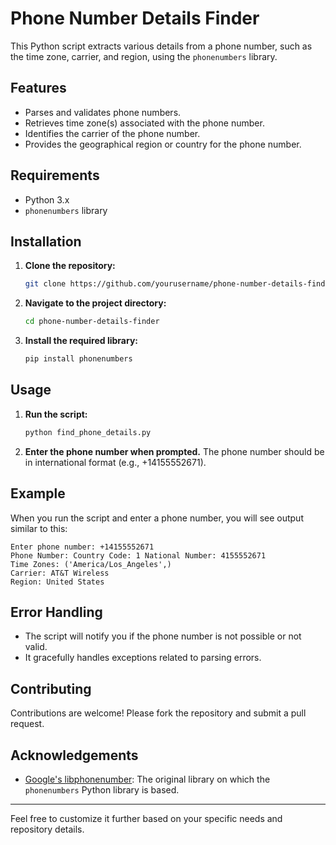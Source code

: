 # Phone Number Details Finder

This Python script extracts various details from a phone number, such as the time zone, carrier, and region, using the `phonenumbers` library.

## Features

- Parses and validates phone numbers.
- Retrieves time zone(s) associated with the phone number.
- Identifies the carrier of the phone number.
- Provides the geographical region or country for the phone number.

## Requirements

- Python 3.x
- `phonenumbers` library

## Installation

1. **Clone the repository:**
    ```bash
    git clone https://github.com/yourusername/phone-number-details-finder.git
    ```
2. **Navigate to the project directory:**
    ```bash
    cd phone-number-details-finder
    ```
3. **Install the required library:**
    ```bash
    pip install phonenumbers
    ```

## Usage

1. **Run the script:**
    ```bash
    python find_phone_details.py
    ```
2. **Enter the phone number when prompted.** The phone number should be in international format (e.g., +14155552671).

## Example

When you run the script and enter a phone number, you will see output similar to this:

```plaintext
Enter phone number: +14155552671
Phone Number: Country Code: 1 National Number: 4155552671
Time Zones: ('America/Los_Angeles',)
Carrier: AT&T Wireless
Region: United States
```

## Error Handling

- The script will notify you if the phone number is not possible or not valid.
- It gracefully handles exceptions related to parsing errors.

## Contributing

Contributions are welcome! Please fork the repository and submit a pull request.

## Acknowledgements

- [Google's libphonenumber](https://github.com/google/libphonenumber): The original library on which the `phonenumbers` Python library is based.

---

Feel free to customize it further based on your specific needs and repository details.
